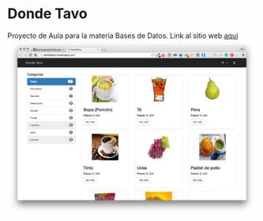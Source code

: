 # Donde Tavo
Proyecto de Aula para la materia Bases de Datos.
Link al sitio web [aquí](http://dondetavo.herokuapp.com/)
![](https://raw.githubusercontent.com/anamariasosa/donde-tavo/master/screenshots/home.png)